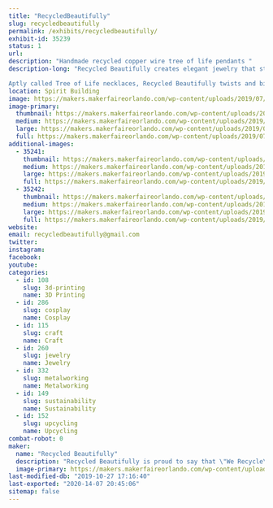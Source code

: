 ```yaml
---
title: "RecycledBeautifully"
slug: recycledbeautifully
permalink: /exhibits/recycledbeautifully/
exhibit-id: 35239
status: 1
url: 
description: "Handmade recycled copper wire tree of life pendants "
description-long: "Recycled Beautifully creates elegant jewelry that starts as garbage. Celina Ortiz and her husband find discarded television sets and deconstruct them, removing the copper and aluminum wire in the process. With this valuable material in hand, they wrap the material around stone pendants in a tree-like design. The wire spans the width of the teardrop and oval forms, framing them with delicate branches that electrifyingly extend and wrap around the stone.

Aptly called Tree of Life necklaces, Recycled Beautifully twists and binds the same design over a variety of colors and patterns. Some stones, such as the opal or abalone, have a dazzling, psychedelic feel to them. Other finishes like turquoise or agate are more conventional but equally as stunning, showcasing Earth’s amazing creations with a clever eco-friendly enclosure."
location: Spirit Building
image: https://makers.makerfaireorlando.com/wp-content/uploads/2019/07/3C525920-A7A4-41E0-9E0E-89BB1D436720-1024x1024.jpeg
image-primary:
  thumbnail: https://makers.makerfaireorlando.com/wp-content/uploads/2019/07/3C525920-A7A4-41E0-9E0E-89BB1D436720-150x150.jpeg
  medium: https://makers.makerfaireorlando.com/wp-content/uploads/2019/07/3C525920-A7A4-41E0-9E0E-89BB1D436720-300x300.jpeg
  large: https://makers.makerfaireorlando.com/wp-content/uploads/2019/07/3C525920-A7A4-41E0-9E0E-89BB1D436720-1024x1024.jpeg
  full: https://makers.makerfaireorlando.com/wp-content/uploads/2019/07/3C525920-A7A4-41E0-9E0E-89BB1D436720.jpeg
additional-images:
  - 35241:
    thumbnail: https://makers.makerfaireorlando.com/wp-content/uploads/2019/07/7F687C71-AC46-4CC8-8E3F-BADB89A4FB91-150x150.jpeg
    medium: https://makers.makerfaireorlando.com/wp-content/uploads/2019/07/7F687C71-AC46-4CC8-8E3F-BADB89A4FB91-207x300.jpeg
    large: https://makers.makerfaireorlando.com/wp-content/uploads/2019/07/7F687C71-AC46-4CC8-8E3F-BADB89A4FB91-705x1024.jpeg
    full: https://makers.makerfaireorlando.com/wp-content/uploads/2019/07/7F687C71-AC46-4CC8-8E3F-BADB89A4FB91.jpeg
  - 35242:
    thumbnail: https://makers.makerfaireorlando.com/wp-content/uploads/2019/07/A8CCCE76-9615-46FD-9315-0C4E38790A8B-150x150.jpeg
    medium: https://makers.makerfaireorlando.com/wp-content/uploads/2019/07/A8CCCE76-9615-46FD-9315-0C4E38790A8B-300x298.jpeg
    large: https://makers.makerfaireorlando.com/wp-content/uploads/2019/07/A8CCCE76-9615-46FD-9315-0C4E38790A8B-1024x1019.jpeg
    full: https://makers.makerfaireorlando.com/wp-content/uploads/2019/07/A8CCCE76-9615-46FD-9315-0C4E38790A8B.jpeg
website: 
email: recycledbeautifully@gmail.com
twitter: 
instagram: 
facebook: 
youtube: 
categories:
  - id: 108
    slug: 3d-printing
    name: 3D Printing
  - id: 286
    slug: cosplay
    name: Cosplay
  - id: 115
    slug: craft
    name: Craft
  - id: 260
    slug: jewelry
    name: Jewelry
  - id: 332
    slug: metalworking
    name: Metalworking
  - id: 149
    slug: sustainability
    name: Sustainability
  - id: 152
    slug: upcycling
    name: Upcycling
combat-robot: 0
maker:
  name: "Recycled Beautifully"
  description: "Recycled Beautifully is proud to say that \"We Recycle\"! All of our hand wrapped jewelry is made using recycled copper or aluminum wire that we pull out of T.V.'s that people throw in the trash. By using recycled wire we are able to not only keep these items out of the landfills but we are also able to keep our jewelry priced at amazingly low prices."
  image-primary: https://makers.makerfaireorlando.com/wp-content/uploads/2017/07/IMG_0019.jpg
last-modified-db: "2019-10-27 17:16:40"
last-exported: "2020-14-07 20:45:06"
sitemap: false
---
```

